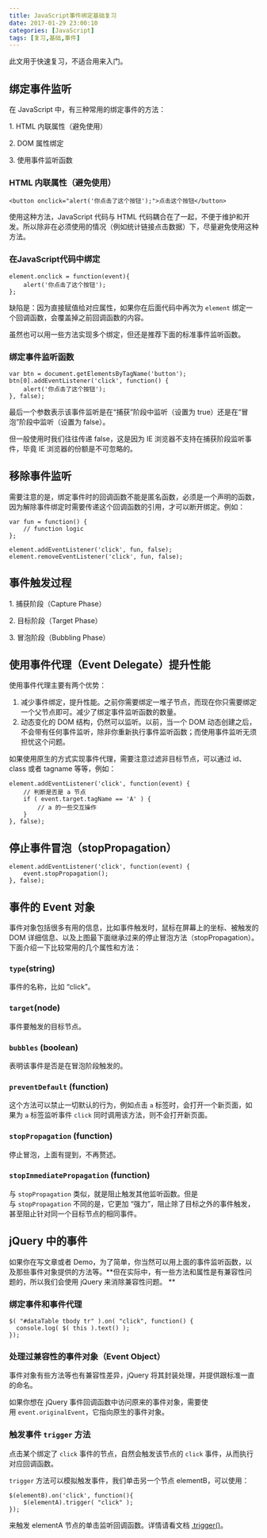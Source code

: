 ```yaml
---
title: JavaScript事件绑定基础复习
date: 2017-01-29 23:00:10
categories: [JavaScript]
tags: [复习,基础,事件]
---
```


此文用于快速复习，不适合用来入门。

<!--more-->

## 绑定事件监听

在 JavaScript 中，有三种常用的绑定事件的方法：

1\. HTML 内联属性（避免使用）

2\. DOM 属性绑定

3\. 使用事件监听函数

### HTML 内联属性（避免使用）

```
<button onclick="alert('你点击了这个按钮');">点击这个按钮</button>
```

使用这种方法，JavaScript 代码与 HTML 代码耦合在了一起，不便于维护和开发。所以除非在必须使用的情况（例如统计链接点击数据）下，尽量避免使用这种方法。

### 在JavaScript代码中绑定

```
element.onclick = function(event){
    alert('你点击了这个按钮');
};
```

缺陷是：因为直接赋值给对应属性，如果你在后面代码中再次为 `element` 绑定一个回调函数，会覆盖掉之前回调函数的内容。

虽然也可以用一些方法实现多个绑定，但还是推荐下面的标准事件监听函数。

### 绑定事件监听函数

```
var btn = document.getElementsByTagName('button');
btn[0].addEventListener('click', function() {
    alert('你点击了这个按钮');
}, false);
```

最后一个参数表示该事件监听是在“捕获”阶段中监听（设置为 true）还是在“冒泡”阶段中监听（设置为 false）。

但一般使用时我们往往传递 false，这是因为 IE 浏览器不支持在捕获阶段监听事件，毕竟 IE 浏览器的份额是不可忽略的。

## 移除事件监听

需要注意的是，绑定事件时的回调函数不能是匿名函数，必须是一个声明的函数，因为解除事件绑定时需要传递这个回调函数的引用，才可以断开绑定。例如：

```
var fun = function() {
    // function logic
};

element.addEventListener('click', fun, false);
element.removeEventListener('click', fun, false);
```

## 事件触发过程

1\. 捕获阶段（Capture Phase）

2\. 目标阶段（Target Phase）

3\. 冒泡阶段（Bubbling Phase）

## 使用事件代理（Event Delegate）提升性能

使用事件代理主要有两个优势：

1. 减少事件绑定，提升性能。之前你需要绑定一堆子节点，而现在你只需要绑定一个父节点即可。减少了绑定事件监听函数的数量。
2. 动态变化的 DOM 结构，仍然可以监听。以前，当一个 DOM 动态创建之后，不会带有任何事件监听，除非你重新执行事件监听函数；而使用事件监听无须担忧这个问题。

如果使用原生的方式实现事件代理，需要注意过滤非目标节点，可以通过 id、class 或者 tagname 等等，例如：

```
element.addEventListener('click', function(event) {
    // 判断是否是 a 节点
    if ( event.target.tagName == 'A' ) {
        // a 的一些交互操作
    }
}, false);
```

## 停止事件冒泡（stopPropagation）

```
element.addEventListener('click', function(event) {
    event.stopPropagation();
}, false);
```

## 事件的 Event 对象

事件对象包括很多有用的信息，比如事件触发时，鼠标在屏幕上的坐标、被触发的 DOM 详细信息、以及上图最下面继承过来的停止冒泡方法（stopPropagation）。下面介绍一下比较常用的几个属性和方法：

### `type`(string)

事件的名称，比如 “click”。

### `target`(node)

事件要触发的目标节点。

### `bubbles` (boolean)

表明该事件是否是在冒泡阶段触发的。

### `preventDefault` (function)

这个方法可以禁止一切默认的行为，例如点击 `a` 标签时，会打开一个新页面，如果为 `a` 标签监听事件 `click` 同时调用该方法，则不会打开新页面。

### `stopPropagation` (function)

停止冒泡，上面有提到，不再赘述。

### `stopImmediatePropagation` (function)

与 `stopPropagation` 类似，就是阻止触发其他监听函数。但是与 `stopPropagation` 不同的是，它更加 “强力”，阻止除了目标之外的事件触发，甚至阻止针对同一个目标节点的相同事件。

## jQuery 中的事件

如果你在写文章或者 Demo，为了简单，你当然可以用上面的事件监听函数，以及那些事件对象提供的方法等。**但在实际中，有一些方法和属性是有兼容性问题的，所以我们会使用 jQuery 来消除兼容性问题。 **

### 绑定事件和事件代理

```
$( "#dataTable tbody tr" ).on( "click", function() {
  console.log( $( this ).text() );
});
```

### 处理过兼容性的事件对象（Event Object）

事件对象有些方法等也有兼容性差异，jQuery 将其封装处理，并提供跟标准一直的命名。

如果你想在 jQuery 事件回调函数中访问原来的事件对象，需要使用 `event.originalEvent`，它指向原生的事件对象。

### 触发事件 `trigger` 方法

点击某个绑定了 `click` 事件的节点，自然会触发该节点的 `click` 事件，从而执行对应回调函数。

`trigger` 方法可以模拟触发事件，我们单击另一个节点 elementB，可以使用：

```
$(elementB).on('click', function(){
    $(elementA).trigger( "click" );
});
```

来触发 elementA 节点的单击监听回调函数。详情请看文档 [.trigger()](http://api.jquery.com/trigger/)。